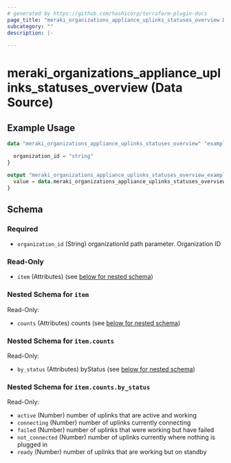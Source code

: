 ```yaml
---
# generated by https://github.com/hashicorp/terraform-plugin-docs
page_title: "meraki_organizations_appliance_uplinks_statuses_overview Data Source - terraform-provider-meraki"
subcategory: ""
description: |-
  
---
```


# meraki_organizations_appliance_uplinks_statuses_overview (Data Source)



## Example Usage

```terraform
data "meraki_organizations_appliance_uplinks_statuses_overview" "example" {

  organization_id = "string"
}

output "meraki_organizations_appliance_uplinks_statuses_overview_example" {
  value = data.meraki_organizations_appliance_uplinks_statuses_overview.example.item
}
```

<!-- schema generated by tfplugindocs -->
## Schema

### Required

- `organization_id` (String) organizationId path parameter. Organization ID

### Read-Only

- `item` (Attributes) (see [below for nested schema](#nestedatt--item))

<a id="nestedatt--item"></a>
### Nested Schema for `item`

Read-Only:

- `counts` (Attributes) counts (see [below for nested schema](#nestedatt--item--counts))

<a id="nestedatt--item--counts"></a>
### Nested Schema for `item.counts`

Read-Only:

- `by_status` (Attributes) byStatus (see [below for nested schema](#nestedatt--item--counts--by_status))

<a id="nestedatt--item--counts--by_status"></a>
### Nested Schema for `item.counts.by_status`

Read-Only:

- `active` (Number) number of uplinks that are active and working
- `connecting` (Number) number of uplinks currently connecting
- `failed` (Number) number of uplinks that were working but have failed
- `not_connected` (Number) number of uplinks currently where nothing is plugged in
- `ready` (Number) number of uplinks that are working but on standby
